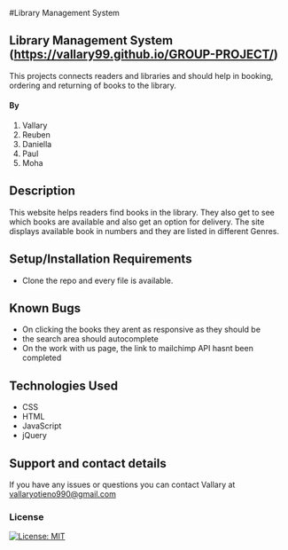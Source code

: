 #Library Management System

## Library Management System (https://vallary99.github.io/GROUP-PROJECT/)

This projects connects readers and libraries and should help in booking, ordering and returning of books to the library.

#### By

1. Vallary
2. Reuben
3. Daniella
4. Paul
5. Moha

## Description

This website helps readers find books in the library. They also get to see which books are available and also get an option for delivery. The site displays available book in numbers and they are listed in different Genres.

## Setup/Installation Requirements

- Clone the repo and every file is available.

## Known Bugs

* On clicking the books they arent as responsive as they should be
* the search area should autocomplete
* On the work with us page, the link to mailchimp API hasnt been completed



## Technologies Used

* CSS
* HTML
* JavaScript
* jQuery

## Support and contact details

If you have any issues or questions you can contact Vallary at vallaryotieno990@gmail.com

### License

[![License: MIT](https://img.shields.io/badge/License-MIT-yellow.svg)](https://opensource.org/licenses/MIT)
